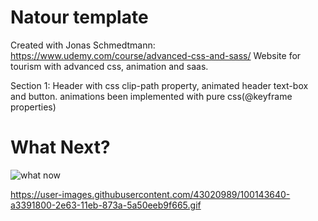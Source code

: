 # Natour template 
Created with Jonas Schmedtmann: https://www.udemy.com/course/advanced-css-and-sass/
Website for tourism with advanced css, animation and saas. 

Section 1: Header with css clip-path property, animated header text-box and button.
           animations been implemented with pure css(@keyframe properties)
# What Next?
![what now](https://user-images.githubusercontent.com/43020989/100143640-a3391800-2e63-11eb-873a-5a50eeb9f665.gif)
           
https://user-images.githubusercontent.com/43020989/100143640-a3391800-2e63-11eb-873a-5a50eeb9f665.gif


